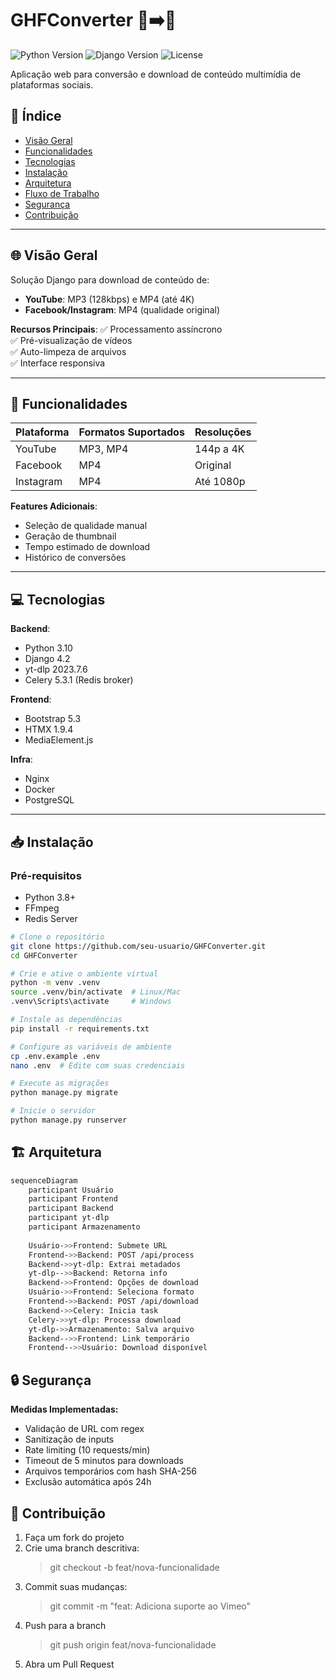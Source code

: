 # GHFConverter 🎥➡️📁

![Python Version](https://img.shields.io/badge/python-3.8%2B-blue)
![Django Version](https://img.shields.io/badge/django-4.0%2B-green)
![License](https://img.shields.io/badge/license-MIT-red)

Aplicação web para conversão e download de conteúdo multimídia de plataformas sociais.

## 📌 Índice
- [Visão Geral](#-visão-geral)
- [Funcionalidades](#-funcionalidades)
- [Tecnologias](#-tecnologias)
- [Instalação](#-instalação)
- [Arquitetura](#-arquitetura)
- [Fluxo de Trabalho](#-fluxo-de-trabalho)
- [Segurança](#-segurança)
- [Contribuição](#-contribuição)

---

## 🌐 Visão Geral

Solução Django para download de conteúdo de:
- **YouTube**: MP3 (128kbps) e MP4 (até 4K)
- **Facebook/Instagram**: MP4 (qualidade original)

**Recursos Principais**:
✅ Processamento assíncrono  
✅ Pré-visualização de vídeos  
✅ Auto-limpeza de arquivos  
✅ Interface responsiva  

---

## 🚀 Funcionalidades

| Plataforma   | Formatos Suportados | Resoluções          |
|--------------|---------------------|---------------------|
| YouTube      | MP3, MP4           | 144p a 4K           |
| Facebook     | MP4                | Original            |
| Instagram    | MP4                | Até 1080p           |

**Features Adicionais**:
- Seleção de qualidade manual
- Geração de thumbnail
- Tempo estimado de download
- Histórico de conversões

---

## 💻 Tecnologias

**Backend**:
- Python 3.10
- Django 4.2
- yt-dlp 2023.7.6
- Celery 5.3.1 (Redis broker)

**Frontend**:
- Bootstrap 5.3
- HTMX 1.9.4
- MediaElement.js

**Infra**:
- Nginx
- Docker
- PostgreSQL

---

## 📥 Instalação

### Pré-requisitos
- Python 3.8+
- FFmpeg
- Redis Server

```bash
# Clone o repositório
git clone https://github.com/seu-usuario/GHFConverter.git
cd GHFConverter

# Crie e ative o ambiente virtual
python -m venv .venv
source .venv/bin/activate  # Linux/Mac
.venv\Scripts\activate     # Windows

# Instale as dependências
pip install -r requirements.txt

# Configure as variáveis de ambiente
cp .env.example .env
nano .env  # Edite com suas credenciais

# Execute as migrações
python manage.py migrate

# Inicie o servidor
python manage.py runserver
```
## 🏗 Arquitetura

```bash
sequenceDiagram
    participant Usuário
    participant Frontend
    participant Backend
    participant yt-dlp
    participant Armazenamento
    
    Usuário->>Frontend: Submete URL
    Frontend->>Backend: POST /api/process
    Backend->>yt-dlp: Extrai metadados
    yt-dlp-->>Backend: Retorna info
    Backend->>Frontend: Opções de download
    Usuário->>Frontend: Seleciona formato
    Frontend->>Backend: POST /api/download
    Backend->>Celery: Inicia task
    Celery->>yt-dlp: Processa download
    yt-dlp->>Armazenamento: Salva arquivo
    Backend-->>Frontend: Link temporário
    Frontend-->>Usuário: Download disponível
```
## 🔒 Segurança

**Medidas Implementadas:**
- Validação de URL com regex
- Sanitização de inputs
- Rate limiting (10 requests/min)
- Timeout de 5 minutos para downloads
- Arquivos temporários com hash SHA-256
- Exclusão automática após 24h

## 🤝 Contribuição

1. Faça um fork do projeto
2. Crie uma branch descritiva:
   > git checkout -b feat/nova-funcionalidade
3. Commit suas mudanças:
   > git commit -m "feat: Adiciona suporte ao Vimeo"
4. Push para a branch
   > git push origin feat/nova-funcionalidade
5. Abra um Pull Request  